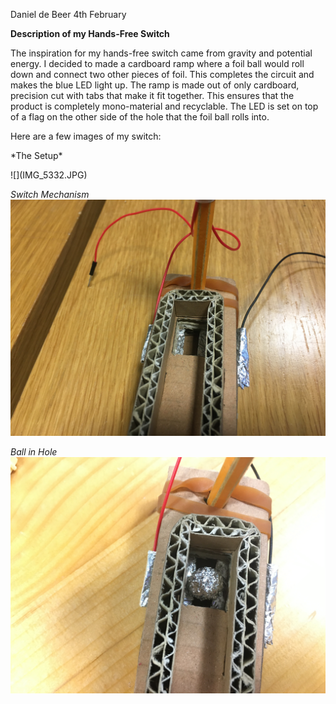 Daniel de Beer
4th February 

**Description of my Hands-Free Switch**

The inspiration for my hands-free switch came from gravity and potential energy. I decided to made a cardboard ramp where a foil ball would roll down and connect two other pieces of foil. This completes the circuit and makes the blue LED light up. The ramp is made out of only cardboard, precision cut with tabs that make it fit together. This ensures that the product is completely mono-material and recyclable. The LED is set on top of a flag on the other side of the hole that the foil ball rolls into. 

Here are a few images of my switch:
<p align="justify">
*The Setup*
  </p>
![](IMG_5332.JPG)

*Switch Mechanism*
![](IMG_5337.JPG)

*Ball in Hole*
![](IMG_5333.JPG)

